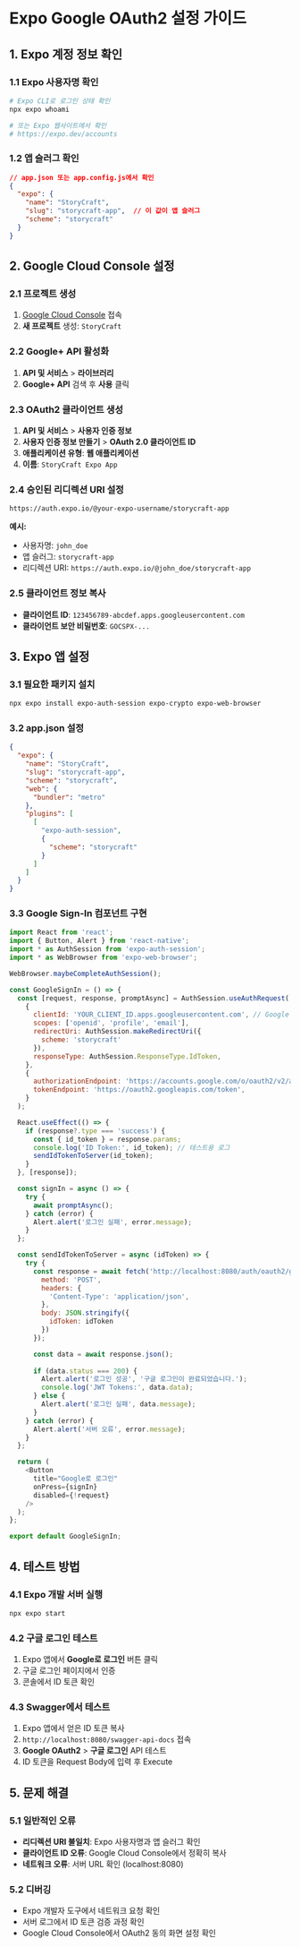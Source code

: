 # Expo Google OAuth2 설정 가이드

## 1. Expo 계정 정보 확인

### 1.1 Expo 사용자명 확인
```bash
# Expo CLI로 로그인 상태 확인
npx expo whoami

# 또는 Expo 웹사이트에서 확인
# https://expo.dev/accounts
```

### 1.2 앱 슬러그 확인
```json
// app.json 또는 app.config.js에서 확인
{
  "expo": {
    "name": "StoryCraft",
    "slug": "storycraft-app",  // 이 값이 앱 슬러그
    "scheme": "storycraft"
  }
}
```

## 2. Google Cloud Console 설정

### 2.1 프로젝트 생성
1. [Google Cloud Console](https://console.cloud.google.com/) 접속
2. **새 프로젝트** 생성: `StoryCraft`

### 2.2 Google+ API 활성화
1. **API 및 서비스** > **라이브러리**
2. **Google+ API** 검색 후 **사용** 클릭

### 2.3 OAuth2 클라이언트 생성
1. **API 및 서비스** > **사용자 인증 정보**
2. **사용자 인증 정보 만들기** > **OAuth 2.0 클라이언트 ID**
3. **애플리케이션 유형**: **웹 애플리케이션**
4. **이름**: `StoryCraft Expo App`

### 2.4 승인된 리디렉션 URI 설정
```
https://auth.expo.io/@your-expo-username/storycraft-app
```

**예시:**
- 사용자명: `john_doe`
- 앱 슬러그: `storycraft-app`
- 리디렉션 URI: `https://auth.expo.io/@john_doe/storycraft-app`

### 2.5 클라이언트 정보 복사
- **클라이언트 ID**: `123456789-abcdef.apps.googleusercontent.com`
- **클라이언트 보안 비밀번호**: `GOCSPX-...`

## 3. Expo 앱 설정

### 3.1 필요한 패키지 설치
```bash
npx expo install expo-auth-session expo-crypto expo-web-browser
```

### 3.2 app.json 설정
```json
{
  "expo": {
    "name": "StoryCraft",
    "slug": "storycraft-app",
    "scheme": "storycraft",
    "web": {
      "bundler": "metro"
    },
    "plugins": [
      [
        "expo-auth-session",
        {
          "scheme": "storycraft"
        }
      ]
    ]
  }
}
```

### 3.3 Google Sign-In 컴포넌트 구현
```javascript
import React from 'react';
import { Button, Alert } from 'react-native';
import * as AuthSession from 'expo-auth-session';
import * as WebBrowser from 'expo-web-browser';

WebBrowser.maybeCompleteAuthSession();

const GoogleSignIn = () => {
  const [request, response, promptAsync] = AuthSession.useAuthRequest(
    {
      clientId: 'YOUR_CLIENT_ID.apps.googleusercontent.com', // Google Cloud Console에서 복사
      scopes: ['openid', 'profile', 'email'],
      redirectUri: AuthSession.makeRedirectUri({
        scheme: 'storycraft'
      }),
      responseType: AuthSession.ResponseType.IdToken,
    },
    {
      authorizationEndpoint: 'https://accounts.google.com/o/oauth2/v2/auth',
      tokenEndpoint: 'https://oauth2.googleapis.com/token',
    }
  );

  React.useEffect(() => {
    if (response?.type === 'success') {
      const { id_token } = response.params;
      console.log('ID Token:', id_token); // 테스트용 로그
      sendIdTokenToServer(id_token);
    }
  }, [response]);

  const signIn = async () => {
    try {
      await promptAsync();
    } catch (error) {
      Alert.alert('로그인 실패', error.message);
    }
  };

  const sendIdTokenToServer = async (idToken) => {
    try {
      const response = await fetch('http://localhost:8080/auth/oauth2/google/android', {
        method: 'POST',
        headers: {
          'Content-Type': 'application/json',
        },
        body: JSON.stringify({
          idToken: idToken
        })
      });

      const data = await response.json();
      
      if (data.status === 200) {
        Alert.alert('로그인 성공', '구글 로그인이 완료되었습니다.');
        console.log('JWT Tokens:', data.data);
      } else {
        Alert.alert('로그인 실패', data.message);
      }
    } catch (error) {
      Alert.alert('서버 오류', error.message);
    }
  };

  return (
    <Button
      title="Google로 로그인"
      onPress={signIn}
      disabled={!request}
    />
  );
};

export default GoogleSignIn;
```

## 4. 테스트 방법

### 4.1 Expo 개발 서버 실행
```bash
npx expo start
```

### 4.2 구글 로그인 테스트
1. Expo 앱에서 **Google로 로그인** 버튼 클릭
2. 구글 로그인 페이지에서 인증
3. 콘솔에서 ID 토큰 확인

### 4.3 Swagger에서 테스트
1. Expo 앱에서 얻은 ID 토큰 복사
2. `http://localhost:8080/swagger-api-docs` 접속
3. **Google OAuth2** > **구글 로그인** API 테스트
4. ID 토큰을 Request Body에 입력 후 Execute

## 5. 문제 해결

### 5.1 일반적인 오류
- **리디렉션 URI 불일치**: Expo 사용자명과 앱 슬러그 확인
- **클라이언트 ID 오류**: Google Cloud Console에서 정확히 복사
- **네트워크 오류**: 서버 URL 확인 (localhost:8080)

### 5.2 디버깅
- Expo 개발자 도구에서 네트워크 요청 확인
- 서버 로그에서 ID 토큰 검증 과정 확인
- Google Cloud Console에서 OAuth2 동의 화면 설정 확인